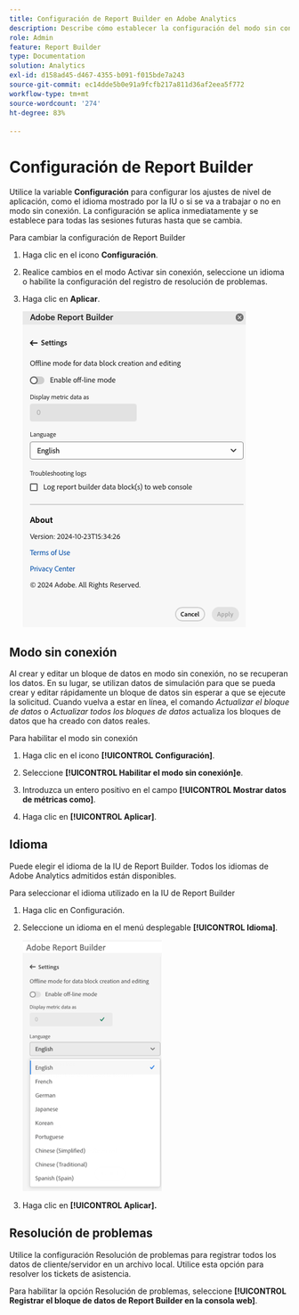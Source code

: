 ```yaml
---
title: Configuración de Report Builder en Adobe Analytics
description: Describe cómo establecer la configuración del modo sin conexión, idioma, fecha y resolución de problemas.
role: Admin
feature: Report Builder
type: Documentation
solution: Analytics
exl-id: d158ad45-d467-4355-b091-f015bde7a243
source-git-commit: ec14dde5b0e91a9fcfb217a811d36af2eea5f772
workflow-type: tm+mt
source-wordcount: '274'
ht-degree: 83%

---
```


# Configuración de Report Builder

Utilice la variable **Configuración** para configurar los ajustes de nivel de aplicación, como el idioma mostrado por la IU o si se va a trabajar o no en modo sin conexión. La configuración se aplica inmediatamente y se establece para todas las sesiones futuras hasta que se cambia.

Para cambiar la configuración de Report Builder

1. Haga clic en el icono **Configuración**.

1. Realice cambios en el modo Activar sin conexión, seleccione un idioma o habilite la configuración del registro de resolución de problemas.

1. Haga clic en **Aplicar**.

   ![Configuración de Report Builder.](./assets/image38.png)

## Modo sin conexión

Al crear y editar un bloque de datos en modo sin conexión, no se recuperan los datos. En su lugar, se utilizan datos de simulación para que se pueda crear y editar rápidamente un bloque de datos sin esperar a que se ejecute la solicitud. Cuando vuelva a estar en línea, el comando *Actualizar el bloque de datos* o *Actualizar todos los bloques de datos* actualiza los bloques de datos que ha creado con datos reales.

Para habilitar el modo sin conexión

1. Haga clic en el icono **[!UICONTROL Configuración]**.

1. Seleccione **[!UICONTROL Habilitar el modo sin conexión]e**.

1. Introduzca un entero positivo en el campo **[!UICONTROL Mostrar datos de métricas como]**.

1. Haga clic en **[!UICONTROL Aplicar]**.

## Idioma

Puede elegir el idioma de la IU de Report Builder. Todos los idiomas de Adobe Analytics admitidos están disponibles.

Para seleccionar el idioma utilizado en la IU de Report Builder

1. Haga clic en Configuración.

1. Seleccione un idioma en el menú desplegable **[!UICONTROL Idioma]**.

   ![Panel de intervalo de fechas de Report Builder que muestra la lista Idioma con el inglés seleccionado.](./assets/image39.png)

1. Haga clic en **[!UICONTROL Aplicar].**

## Resolución de problemas

Utilice la configuración Resolución de problemas para registrar todos los datos de cliente/servidor en un archivo local. Utilice esta opción para resolver los tickets de asistencia.

Para habilitar la opción Resolución de problemas, seleccione **[!UICONTROL Registrar el bloque de datos de Report Builder en la consola web]**.

